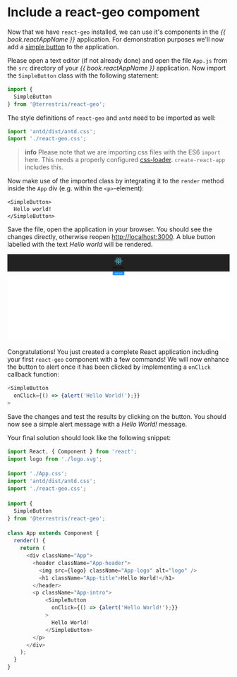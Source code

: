 # Include a react-geo compoment

Now that we have `react-geo` installed, we can use it's components in the
*{{ book.reactAppName }}* application. For demonstration purposes we'll now
add a [simple button](https://terrestris.github.io/react-geo/examples/Button/SimpleButton/SimpleButton.example.html)
to the application.

Please open a text editor (if not already done) and open the file `App.js` from
the `src` directory of your *{{ book.reactAppName }}* application. Now import the
`SimpleButton` class with the following statement:

```javascript
import {
  SimpleButton
} from '@terrestris/react-geo';
```

The style definitions of `react-geo` and `antd` need to be imported as well:

```javascript
import 'antd/dist/antd.css';
import './react-geo.css';
```

> **info**
> Please note that we are importing css files with the ES6 `import` here. This needs
> a properly configured [css-loader](https://www.npmjs.com/package/css-loader).
> `create-react-app` includes this.

Now make use of the imported class by integrating it to the `render` method inside the `App` div (e.g. within the `<p>`-element):

```
<SimpleButton>
  Hello world!
</SimpleButton>
```

Save the file, open the application in your browser.
You should see the changes directly, otherwise reopen [http://localhost:3000](http://localhost:3000).
A blue button labelled with the text *Hello world* will be rendered.

[![](../screenshots/hallo_welt_button.png)](../screenshots/hallo_welt_button.png)

Congratulations! You just created a complete React application including your first
`react-geo` component with a few commands! We will now enhance the button to alert
once it has been clicked by implementing a `onClick` callback function:

```javascript
<SimpleButton
  onClick={() => {alert('Hello World!');}}
>
```

Save the changes and test the results by clicking on the button. You should now
see a simple alert message with a *Hello World!* message.

Your final solution should look like the following snippet:

```javascript
import React, { Component } from 'react';
import logo from './logo.svg';

import './App.css';
import 'antd/dist/antd.css';
import './react-geo.css';

import {
  SimpleButton
} from '@terrestris/react-geo';

class App extends Component {
  render() {
    return (
      <div className="App">
        <header className="App-header">
          <img src={logo} className="App-logo" alt="logo" />
          <h1 className="App-title">Hello World!</h1>
        </header>
        <p className="App-intro">
            <SimpleButton
              onClick={() => {alert('Hello World!');}}
            >
              Hello World!
            </SimpleButton>
        </p>
      </div>
    );
  }
}
```
